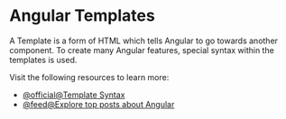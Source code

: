 # Angular Templates

A Template is a form of HTML which tells Angular to go towards another component. To create many Angular features, special syntax within the templates is used.

Visit the following resources to learn more:

- [@official@Template Syntax](https://angular.dev/guide/templates)
- [@feed@Explore top posts about Angular](https://app.daily.dev/tags/angular?ref=roadmapsh)

